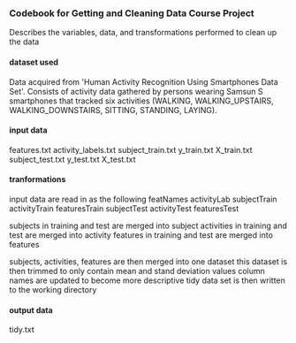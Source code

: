 ### Codebook for Getting and Cleaning Data Course Project
Describes the variables, data, and transformations performed to clean up the data

#### dataset used
Data acquired from 'Human Activity Recognition Using Smartphones Data Set'. Consists of activity data gathered by persons wearing Samsun S smartphones that tracked six activities
(WALKING, WALKING_UPSTAIRS, WALKING_DOWNSTAIRS, SITTING, STANDING, LAYING).

#### input data
features.txt
activity_labels.txt
subject_train.txt
y_train.txt
X_train.txt
subject_test.txt
y_test.txt
X_test.txt

#### tranformations
input data are read in as the following
featNames
activityLab
subjectTrain
activityTrain
featuresTrain
subjectTest
activityTest
featuresTest

subjects in training and test are merged into subject
activities in training and test are merged into activity
features in training and test are merged into features

subjects, activities, features are then merged into one dataset
this dataset is then trimmed to only contain mean and stand deviation values
column names are updated to become more descriptive
tidy data set is then written to the working directory

#### output data
tidy.txt
